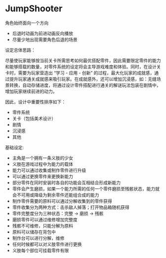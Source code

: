 # JumpShooter
角色始终面向一个方向

* 后退时动画为前进动画反向播放
* 尽量少地出现需要角色后退的场景

设定总体思路：

尽量使玩家能够按当前关卡所需思考如何最优搭配零件，因此需要限定零件的能力和能够搭载的数量，对零件系统的设定将会主导游戏难度和体验。同时，在设计关卡时，需要为玩家营造出 “学习 - 应用 - 创新” 的过程，最大化玩家的成就感，通过提升玩家通关成就感来吸引玩家。在成就感外，还可以增加沉浸感，如：无缝场景转换，自动存储进度，将通过设计零件搭配进行通关的解谜玩法包装在剧情中，增加玩家继续前进的动力。

因此，设计中重要性排序如下：

* 零件系统
* 关卡（包括美术设计）
* 剧情
* 沉浸感
* 其他

基础设定:

* 主角是一个拥有一条义肢的少女
* 义肢在游戏过程中为能力的载体
* 能力可以通过收集或制作零件进行升级
* 可以通过更换零件来更换新能力
* 部分零件在同时安装时各自的功能会互相结合形成新能力
* 零件会产生磨损，如果一个能力所需的任何一个零件磨损至残骸状态，能力就会不可用或降级为剩余零件还能组合成的能力
* 制作零件需要的原料可以通过分解收集到的零件获得
* 零件收集分为两种方式：击杀敌人掉落；打开物品箱随机获得
* 零件完整度分为三种状态：完整 -> 磨损 -> 残骸
* 磨损零件可以通过维修增加完整度
* 残骸不可维修，只能分解为原料
* 原料可以储存在背包中
* 制作台可以进行分解，维修
* 任何时候都可以对义肢零件进行更换
* 义肢每个部位可挂载零件有限